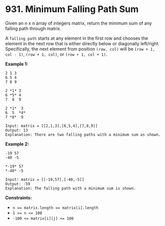 # 931. Minimum Falling Path Sum

Given an n x n array of integers matrix, return the minimum sum of any falling path through matrix.


A `falling path` starts at any element in the first row and chooses the element in the next row that is either directly 
below or diagonally left/right. Specifically, the next element from position `(row, col)` will be `(row + 1, col - 1)`, 
`(row + 1, col)`, or `(row + 1, col + 1)`.


**Example 1:**

```
2 1 3
6 5 4
7 8 9

2 *1* 3
6 *5* 4
7  8  9

2 *1*  3
6  5  *4*
7 *8*  9
```

```
Input: matrix = [[2,1,3],[6,5,4],[7,8,9]]
Output: 13
Explanation: There are two falling paths with a minimum sum as shown.
```

**Example 2:**

```
-19 57
-40 -5

*-19* 57
*-40* -5
```

```
Input: matrix = [[-19,57],[-40,-5]]
Output: -59
Explanation: The falling path with a minimum sum is shown.
```

**Constraints:**

- `n == matrix.length == matrix[i].length`
- `1 <= n <= 100`
- `-100 <= matrix[i][j] <= 100`